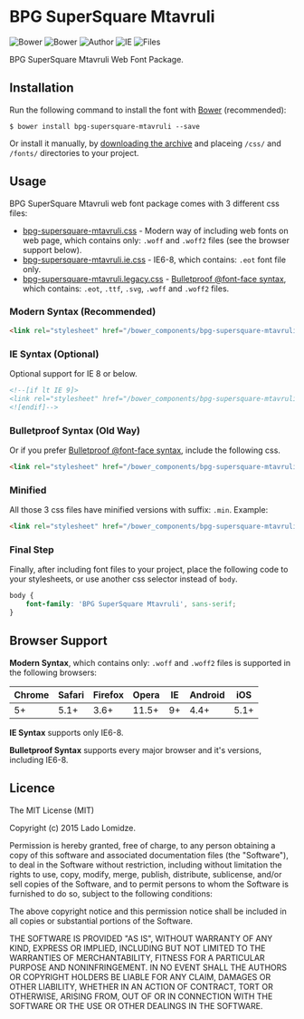 # BPG SuperSquare Mtavruli

![Bower](https://img.shields.io/bower/v/bpg-supersquare-mtavruli.svg)
![Bower](https://img.shields.io/bower/l/bpg-supersquare-mtavruli.svg)
![Author](https://img.shields.io/badge/Font_Author-Besarion_Gugushvili-blue.svg)
![IE](https://img.shields.io/badge/IE_Support-6+-brightgreen.svg)
![Files](https://img.shields.io/badge/Font_Files-.ttf,_.eot,_.svg,_.woff,_.woff2-brightgreen.svg)

BPG SuperSquare Mtavruli Web Font Package.

## Installation

Run the following command to install the font with [Bower](http://bower.io) (recommended):

```
$ bower install bpg-supersquare-mtavruli --save
```

Or install it manually, by [downloading the archive](https://github.com/web-fonts/bpg-supersquare-mtavruli/archive/master.zip) and placeing `/css/` and `/fonts/` directories to your project.

## Usage

BPG SuperSquare Mtavruli web font package comes with 3 different css files:

* [bpg-supersquare-mtavruli.css](https://github.com/web-fonts/bpg-supersquare-mtavruli/tree/master/css/bpg-supersquare-mtavruli.css) - Modern way of including web fonts on web page, which contains only: `.woff` and `.woff2` files (see the browser support below).
* [bpg-supersquare-mtavruli.ie.css](https://github.com/web-fonts/bpg-supersquare-mtavruli/tree/master/css/bpg-supersquare-mtavruli.ie.css) - IE6-8, which contains: `.eot` font file only.
* [bpg-supersquare-mtavruli.legacy.css](https://github.com/web-fonts/bpg-supersquare-mtavruli/tree/master/css/bpg-supersquare-mtavruli.legacy.css) - [Bulletproof @font-face syntax](http://www.paulirish.com/2009/bulletproof-font-face-implementation-syntax/), which contains: `.eot`, `.ttf`, `.svg`, `.woff` and `.woff2` files.

### Modern Syntax (Recommended)

```html
<link rel="stylesheet" href="/bower_components/bpg-supersquare-mtavruli/css/bpg-supersquare-mtavruli.css">
```

### IE Syntax (Optional)

Optional support for IE 8 or below.

```html
<!--[if lt IE 9]>
<link rel="stylesheet" href="/bower_components/bpg-supersquare-mtavruli/css/bpg-supersquare-mtavruli.ie.css">
<![endif]-->
```

### Bulletproof Syntax (Old Way)

Or if you prefer [Bulletproof @font-face syntax](http://www.paulirish.com/2009/bulletproof-font-face-implementation-syntax/), include the following css.

```html
<link rel="stylesheet" href="/bower_components/bpg-supersquare-mtavruli/css/bpg-supersquare-mtavruli.legacy.css">
```

### Minified

All those 3 css files have minified versions with suffix: `.min`. Example:

```html
<link rel="stylesheet" href="/bower_components/bpg-supersquare-mtavruli/css/bpg-supersquare-mtavruli.min.css">
```

### Final Step

Finally, after including font files to your project, place the following code to your stylesheets, or use another css selector instead of `body`.

```css
body {
    font-family: 'BPG SuperSquare Mtavruli', sans-serif;
}
```

## Browser Support

**Modern Syntax**, which contains only: `.woff` and `.woff2` files is supported in the following browsers:

| Chrome | Safari | Firefox | Opera | IE   | Android |  iOS  |
| ------ | ------ | ------- | ----- | ---- | ------- | ----- |
| 5+     | 5.1+   | 3.6+    | 11.5+ | 9+   | 4.4+    | 5.1+  |

**IE Syntax** supports only IE6-8.

**Bulletproof Syntax** supports every major browser and it's versions, including IE6-8.

## Licence

The MIT License (MIT)

Copyright (c) 2015 Lado Lomidze.

Permission is hereby granted, free of charge, to any person obtaining a copy
of this software and associated documentation files (the "Software"), to deal
in the Software without restriction, including without limitation the rights
to use, copy, modify, merge, publish, distribute, sublicense, and/or sell
copies of the Software, and to permit persons to whom the Software is
furnished to do so, subject to the following conditions:

The above copyright notice and this permission notice shall be included in
all copies or substantial portions of the Software.

THE SOFTWARE IS PROVIDED "AS IS", WITHOUT WARRANTY OF ANY KIND, EXPRESS OR
IMPLIED, INCLUDING BUT NOT LIMITED TO THE WARRANTIES OF MERCHANTABILITY,
FITNESS FOR A PARTICULAR PURPOSE AND NONINFRINGEMENT. IN NO EVENT SHALL THE
AUTHORS OR COPYRIGHT HOLDERS BE LIABLE FOR ANY CLAIM, DAMAGES OR OTHER
LIABILITY, WHETHER IN AN ACTION OF CONTRACT, TORT OR OTHERWISE, ARISING FROM,
OUT OF OR IN CONNECTION WITH THE SOFTWARE OR THE USE OR OTHER DEALINGS IN
THE SOFTWARE.